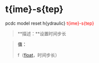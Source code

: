 # t{ime}-s{tep}
pcdc model reset h{ydraulic} <span style='color: red;'>t{ime}-s{tep}</span>
> **描述：**设置时间步长

> 
> **值：**
> 
> f（[float](数据类型/float/)，时间步长）

